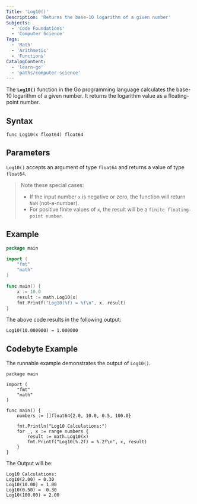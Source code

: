 ```yaml
---
Title: 'Log10()'
Description: 'Returns the base-10 logarithm of a given number'
Subjects:
  - 'Code Foundations'
  - 'Computer Science'
Tags:
  - 'Math'
  - 'Arithmetic'
  - 'Functions'
CatalogContent:
  - 'learn-go'
  - 'paths/computer-science'
---
```


The **`Log10()`** function in the Go programming language calculates the base-10 logarithm of a given number. It returns the logarithm value as a floating-point number.

## Syntax

```pseudo
func Log10(x float64) float64
```

## Parameters

`Log10()` accepts an argument of type `float64` and returns a value of type `float64`.


>  Note these special cases:
>- If the input number `x` is negative or zero, the function will return `NaN` (not-a-number).
>- For positive finite values of `x`, the result will be a `finite floating-point number`.




## Example

```go
package main

import (
	"fmt"
	"math"
)

func main() {
	x := 10.0
	result := math.Log10(x)
	fmt.Printf("Log10(%f) = %f\n", x, result)
}
```

The above code results in the following output:

```shell
Log10(10.000000) = 1.000000
```

## Codebyte Example

The runnable example demonstrates the output of `Log10()`.

```codebyte/golang
package main

import (
	"fmt"
	"math"
)

func main() {
	numbers := []float64{2.0, 10.0, 0.5, 100.0}
	
	fmt.Println("Log10 Calculations:")
	for _, x := range numbers {
		result := math.Log10(x)
		fmt.Printf("Log10(%.2f) = %.2f\n", x, result)
	}
}
```

The Output will be:
```shell
Log10 Calculations:
Log10(2.00) = 0.30
Log10(10.00) = 1.00
Log10(0.50) = -0.30
Log10(100.00) = 2.00
```
